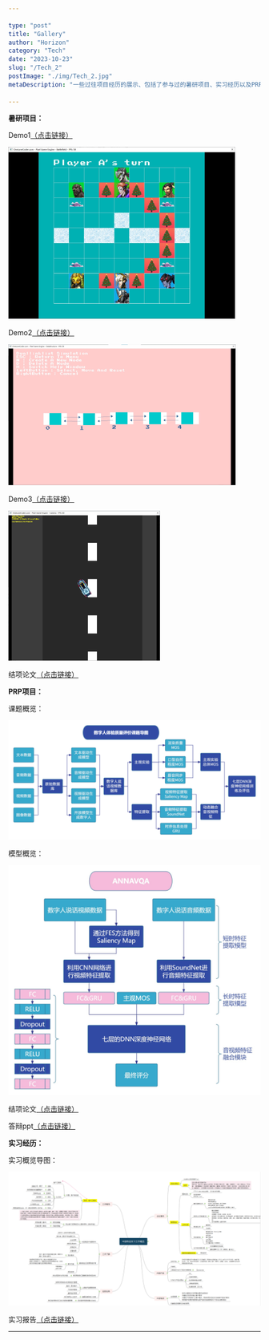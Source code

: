 ```yaml
---

type: "post"
title: "Gallery"
author: "Horizon"
category: "Tech"
date: "2023-10-23"
slug: "/Tech_2"
postImage: "./img/Tech_2.jpg"
metaDescription: "一些过往项目经历的展示、包括了参与过的暑研项目、实习经历以及PRP项目的资料展示。"

---
```


**暑研项目：**

Demo1[（点击链接）](https://github.com/Horizon4U/projects/blob/main/%E6%9A%91%E7%A0%94%E9%A1%B9%E7%9B%AE/battlefield%20demo.mp4)

![Gallery_4](./img/Tech_2_4.png)

Demo2[（点击链接）](https://github.com/Horizon4U/projects/blob/main/%E6%9A%91%E7%A0%94%E9%A1%B9%E7%9B%AE/data%20structure%20demo.mp4)

![Gallery_5](./img/Tech_2_5.png)

Demo3[（点击链接）](https://github.com/Horizon4U/projects/blob/main/%E6%9A%91%E7%A0%94%E9%A1%B9%E7%9B%AE/camera%20demo.mp4)

![Gallery_6](./img/Tech_2_6.png)

结项论文[（点击链接）](https://github.com/Horizon4U/projects/blob/main/%E6%9A%91%E7%A0%94%E9%A1%B9%E7%9B%AE/%E6%9A%91%E6%9C%9F%E7%A7%91%E7%A0%94%E8%A7%81%E4%B9%A0%E5%B2%97%E4%BD%8D%E6%80%BB%E7%BB%93%E6%8A%A5%E5%91%8A.pdf)

**PRP项目：**

课题概览：

![Gallery_1](./img/Tech_2_1.png)

模型概览：

![Gallery_2](./img/Tech_2_2.jpg)

结项论文[（点击链接）](https://github.com/Horizon4U/projects/blob/main/PRP/%E6%95%B0%E5%AD%97%E4%BA%BA%E4%BD%93%E9%AA%8C%E8%B4%A8%E9%87%8F%E8%AF%84%E4%BB%B7%E7%BB%93%E9%A1%B9%E8%AE%BA%E6%96%87.pdf)

答辩ppt[（点击链接）](https://github.com/Horizon4U/projects/blob/main/PRP/%E6%95%B0%E5%AD%97%E4%BA%BA%E4%BD%93%E9%AA%8C%E8%B4%A8%E9%87%8F%E8%AF%84%E4%BB%B7%E7%AD%94%E8%BE%A9ppt.pdf)

**实习经历：**

实习概览导图：

![Gallery_3](./img/Tech_2_3.png)

实习报告[（点击链接）](https://github.com/Horizon4U/projects/blob/main/%E7%94%B5%E4%BF%A1%E5%AE%9E%E4%B9%A0/%E4%B8%8A%E6%B5%B7%E7%94%B5%E4%BF%A1%E5%AE%9E%E4%B9%A0%E6%8A%A5%E5%91%8A%E7%9B%96%E7%AB%A0%E7%89%88.pdf)

______________________________________________________________________________________________________________